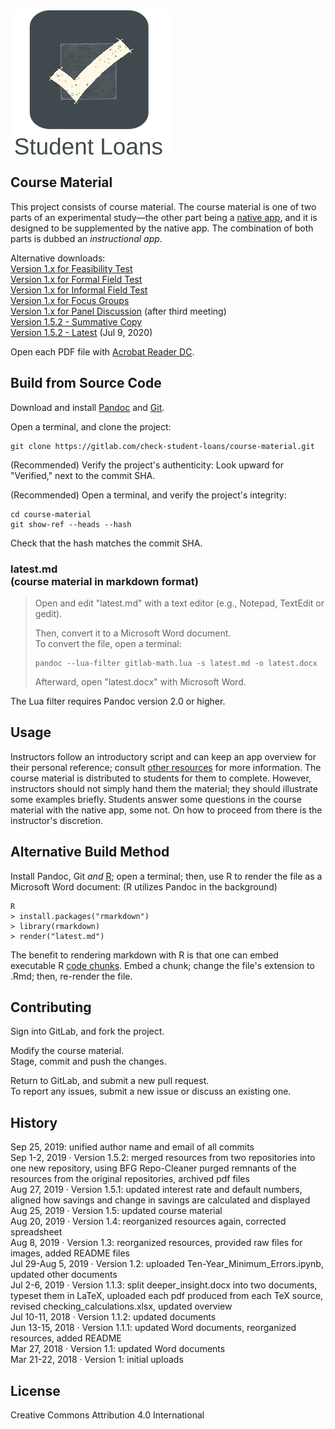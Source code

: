 ![Alt](./app_icon_and_logo.png "Check Student Loans")

## Course Material

This project consists of course material. The course material is one of two parts of an experimental study&mdash;the other part being a [native app](https://gitlab.com/check-student-loans/ios "Click here to access the native app's repository."), and it is designed to be supplemented by the native app.
The combination of both parts is dubbed an *instructional app*.

Alternative downloads: \
[Version 1.x for Feasibility Test](https://gitlab.com/check-student-loans/course-material/-/blob/77e74650baa3c73d135755cb58e6ebe0d240391f/Archives/feasibility_test.pdf "Click here to access the download link.") \
[Version 1.x for Formal Field Test](https://gitlab.com/check-student-loans/course-material/-/blob/5eea1410700e7b112d0c845e4b4be97fe9e4bad4/Archives/formal_field_test.pdf "Click here to access the download link.") \
[Version 1.x for Informal Field Test](https://gitlab.com/check-student-loans/course-material/-/blob/5eea1410700e7b112d0c845e4b4be97fe9e4bad4/Archives/informal_field_test.pdf "Click here to access the download link.") \
[Version 1.x for Focus Groups](https://gitlab.com/check-student-loans/course-material/-/blob/5eea1410700e7b112d0c845e4b4be97fe9e4bad4/Archives/focus_groups.pdf "Click here to access the download link.") \
[Version 1.x for Panel Discussion](https://gitlab.com/check-student-loans/course-material/-/blob/5eea1410700e7b112d0c845e4b4be97fe9e4bad4/Archives/panel_discussion_after-third-meeting.pdf "Click here to access the download link.") (after third meeting) \
[Version 1.5.2 - Summative Copy](https://gitlab.com/check-student-loans/course-material/-/blob/0a7ea7e0c243af2595b9041cb1d9270ff166c63b/Archives/summative.pdf "Click here to access the download link.") \
[Version 1.5.2 - Latest](https://gitlab.com/check-student-loans/course-material/-/blob/0a7ea7e0c243af2595b9041cb1d9270ff166c63b/Archives/latest.pdf "Click here to access the download link.") (Jul 9, 2020)

Open each PDF file with [Acrobat Reader DC](https://acrobat.adobe.com/us/en/acrobat/pdf-reader.html "Click here to access the download link.").

## Build from Source Code

Download and install [Pandoc](https://pandoc.org/ "Click here for more information.") and [Git](https://git-scm.com/downloads "Click here to access the download link.").

Open a terminal, and clone the project:
```
git clone https://gitlab.com/check-student-loans/course-material.git
```

(Recommended) Verify the project's authenticity: Look upward for "Verified," next to the commit SHA.

(Recommended) Open a terminal, and verify the project's integrity:
```
cd course-material
git show-ref --heads --hash
```
Check that the hash matches the commit SHA.

### latest.md<br />(course material in markdown format)

>Open and edit "latest.md" with a text editor (e.g., Notepad, TextEdit or gedit).
>
>Then, convert it to a Microsoft Word document. \
>To convert the file, open a terminal:
>```
>pandoc --lua-filter gitlab-math.lua -s latest.md -o latest.docx
>```
>Afterward, open "latest.docx" with Microsoft Word.

The Lua filter requires Pandoc version 2.0 or higher.

## Usage

Instructors follow an introductory script and can keep an app overview for their personal reference; consult [other resources](https://gitlab.com/check-student-loans/other-resources "Click here to access the repository for other resources.") for more information.
The course material is distributed to students for them to complete. 
However, instructors should not simply hand them the material; they should illustrate some examples briefly.
Students answer some questions in the course material with the native app, some not.
On how to proceed from there is the instructor's discretion.

## Alternative Build Method

Install Pandoc, Git *and* [R](https://www.r-project.org "Click here for more information."); open a terminal; then, use R to render the file as a Microsoft Word document: (R utilizes Pandoc in the background)
```
R
> install.packages("rmarkdown")
> library(rmarkdown)
> render("latest.md")
``` 
The benefit to rendering markdown with R is that one can embed executable R [code chunks](https://rmarkdown.rstudio.com/lesson-3.html "Click here for more information."). Embed a chunk; change the file's extension to .Rmd; then, re-render the file.

## Contributing

Sign into GitLab, and fork the project.

Modify the course material. \
Stage, commit and push the changes.

Return to GitLab, and submit a new pull request. \
To report any issues, submit a new issue or discuss an existing one.

## History

Sep 25, 2019: unified author name and email of all commits \
Sep 1-2, 2019 &middot; Version 1.5.2: merged resources from two repositories into one new repository, using BFG Repo-Cleaner purged remnants of the resources from the original repositories, archived pdf files \
Aug 27, 2019 &middot; Version 1.5.1: updated interest rate and default numbers, aligned how savings and change in savings are calculated and displayed \
Aug 25, 2019 &middot; Version 1.5: updated course material \
Aug 20, 2019 &middot; Version 1.4: reorganized resources again, corrected spreadsheet \
Aug 8, 2019 &middot; Version 1.3: reorganized resources, provided raw files for images, added README files \
Jul 29-Aug 5, 2019 &middot; Version 1.2: uploaded Ten-Year_Minimum_Errors.ipynb, updated other documents \
Jul 2-6, 2019 &middot; Version 1.1.3: split deeper_insight.docx into two documents, typeset them in LaTeX, uploaded each pdf produced from each TeX source, revised checking_calculations.xlsx, updated overview \
Jul 10-11, 2018 &middot; Version 1.1.2: updated documents \
Jun 13-15, 2018 &middot; Version 1.1.1: updated Word documents, reorganized resources, added README \
Mar 27, 2018 &middot; Version 1.1: updated Word documents \
Mar 21-22, 2018 &middot; Version 1: initial uploads

<!--## Known Issues

Video introduction does not render correctly, if installed from the App Store. \
Potential Xcode bug: Unlike for plain text, for attributed text the interface builder draws custom fonts from Font Book.-->

## License

Creative Commons Attribution 4.0 International
